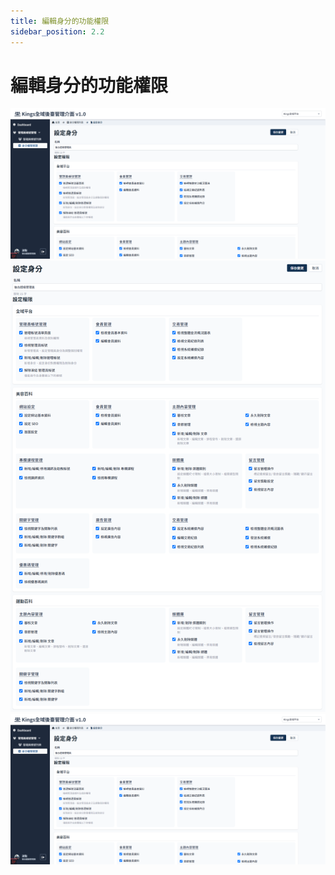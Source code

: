 ```yaml
---
title: 編輯身分的功能權限
sidebar_position: 2.2
---
```


# 編輯身分的功能權限

<!-- TODO -->

![編輯身分權限](img/edit-role-01.png)
![編輯身分權限](img/edit-role-02.png)
![編輯身分權限](img/edit-role-03.png)
